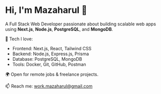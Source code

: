 # Hi, I'm Mazaharul 👋  
A Full Stack Web Developer passionate about building scalable web apps using **Next.js**, **Node.js**, **PostgreSQL**, and **MongoDB**.

🚀 Tech I love:
- Frontend: Next.js, React, Tailwind CSS
- Backend: Node.js, Express.js, Prisma
- Database: PostgreSQL, MongoDB
- Tools: Docker, Git, GitHub, Postman

🌍 Open for remote jobs & freelance projects.

📫 Reach me: [work.mazaharul@gmail.com](mailto:work.mazaharul@gmail.com)
